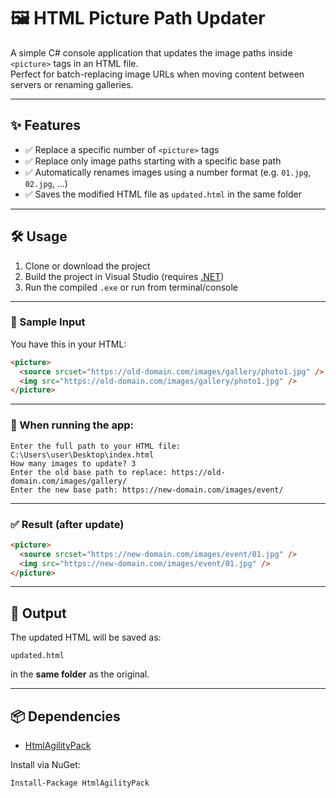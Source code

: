 
# 🖼️ HTML Picture Path Updater

A simple C# console application that updates the image paths inside `<picture>` tags in an HTML file.  
Perfect for batch-replacing image URLs when moving content between servers or renaming galleries.

---

## ✨ Features

- ✅ Replace a specific number of `<picture>` tags
- ✅ Replace only image paths starting with a specific base path
- ✅ Automatically renames images using a number format (e.g. `01.jpg`, `02.jpg`, ...)
- ✅ Saves the modified HTML file as `updated.html` in the same folder

---

## 🛠️ Usage

1. Clone or download the project
2. Build the project in Visual Studio (requires [.NET](https://dotnet.microsoft.com/en-us/download))
3. Run the compiled `.exe` or run from terminal/console

---

### 🧪 Sample Input

You have this in your HTML:

```html
<picture>
  <source srcset="https://old-domain.com/images/gallery/photo1.jpg" />
  <img src="https://old-domain.com/images/gallery/photo1.jpg" />
</picture>
```

---

### 🚀 When running the app:

```
Enter the full path to your HTML file: C:\Users\user\Desktop\index.html
How many images to update? 3
Enter the old base path to replace: https://old-domain.com/images/gallery/
Enter the new base path: https://new-domain.com/images/event/
```

---

### ✅ Result (after update)

```html
<picture>
  <source srcset="https://new-domain.com/images/event/01.jpg" />
  <img src="https://new-domain.com/images/event/01.jpg" />
</picture>
```

---

## 📄 Output

The updated HTML will be saved as:

```
updated.html
```

in the **same folder** as the original.

---

## 📦 Dependencies

- [HtmlAgilityPack](https://www.nuget.org/packages/HtmlAgilityPack/)

Install via NuGet:

```bash
Install-Package HtmlAgilityPack
```
